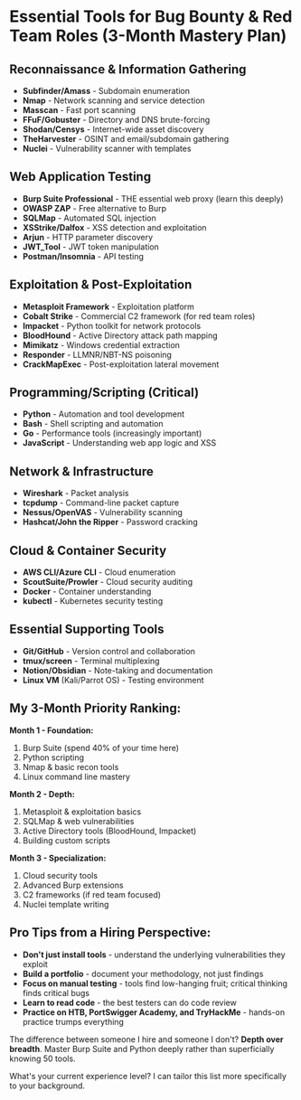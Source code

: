# Essential Tools for Bug Bounty & Red Team Roles (3-Month Mastery Plan)

## **Reconnaissance & Information Gathering**
- **Subfinder/Amass** - Subdomain enumeration
- **Nmap** - Network scanning and service detection
- **Masscan** - Fast port scanning
- **FFuF/Gobuster** - Directory and DNS brute-forcing
- **Shodan/Censys** - Internet-wide asset discovery
- **TheHarvester** - OSINT and email/subdomain gathering
- **Nuclei** - Vulnerability scanner with templates

## **Web Application Testing**
- **Burp Suite Professional** - THE essential web proxy (learn this deeply)
- **OWASP ZAP** - Free alternative to Burp
- **SQLMap** - Automated SQL injection
- **XSStrike/Dalfox** - XSS detection and exploitation
- **Arjun** - HTTP parameter discovery
- **JWT_Tool** - JWT token manipulation
- **Postman/Insomnia** - API testing

## **Exploitation & Post-Exploitation**
- **Metasploit Framework** - Exploitation platform
- **Cobalt Strike** - Commercial C2 framework (for red team roles)
- **Impacket** - Python toolkit for network protocols
- **BloodHound** - Active Directory attack path mapping
- **Mimikatz** - Windows credential extraction
- **Responder** - LLMNR/NBT-NS poisoning
- **CrackMapExec** - Post-exploitation lateral movement

## **Programming/Scripting (Critical)**
- **Python** - Automation and tool development
- **Bash** - Shell scripting and automation
- **Go** - Performance tools (increasingly important)
- **JavaScript** - Understanding web app logic and XSS

## **Network & Infrastructure**
- **Wireshark** - Packet analysis
- **tcpdump** - Command-line packet capture
- **Nessus/OpenVAS** - Vulnerability scanning
- **Hashcat/John the Ripper** - Password cracking

## **Cloud & Container Security**
- **AWS CLI/Azure CLI** - Cloud enumeration
- **ScoutSuite/Prowler** - Cloud security auditing
- **Docker** - Container understanding
- **kubectl** - Kubernetes security testing

## **Essential Supporting Tools**
- **Git/GitHub** - Version control and collaboration
- **tmux/screen** - Terminal multiplexing
- **Notion/Obsidian** - Note-taking and documentation
- **Linux VM** (Kali/Parrot OS) - Testing environment

## **My 3-Month Priority Ranking:**

**Month 1 - Foundation:**
1. Burp Suite (spend 40% of your time here)
2. Python scripting
3. Nmap & basic recon tools
4. Linux command line mastery

**Month 2 - Depth:**
1. Metasploit & exploitation basics
2. SQLMap & web vulnerabilities
3. Active Directory tools (BloodHound, Impacket)
4. Building custom scripts

**Month 3 - Specialization:**
1. Cloud security tools
2. Advanced Burp extensions
3. C2 frameworks (if red team focused)
4. Nuclei template writing

## **Pro Tips from a Hiring Perspective:**

- **Don't just install tools** - understand the underlying vulnerabilities they exploit
- **Build a portfolio** - document your methodology, not just findings
- **Focus on manual testing** - tools find low-hanging fruit; critical thinking finds critical bugs
- **Learn to read code** - the best testers can do code review
- **Practice on HTB, PortSwigger Academy, and TryHackMe** - hands-on practice trumps everything

The difference between someone I hire and someone I don't? **Depth over breadth**. Master Burp Suite and Python deeply rather than superficially knowing 50 tools.

What's your current experience level? I can tailor this list more specifically to your background.
